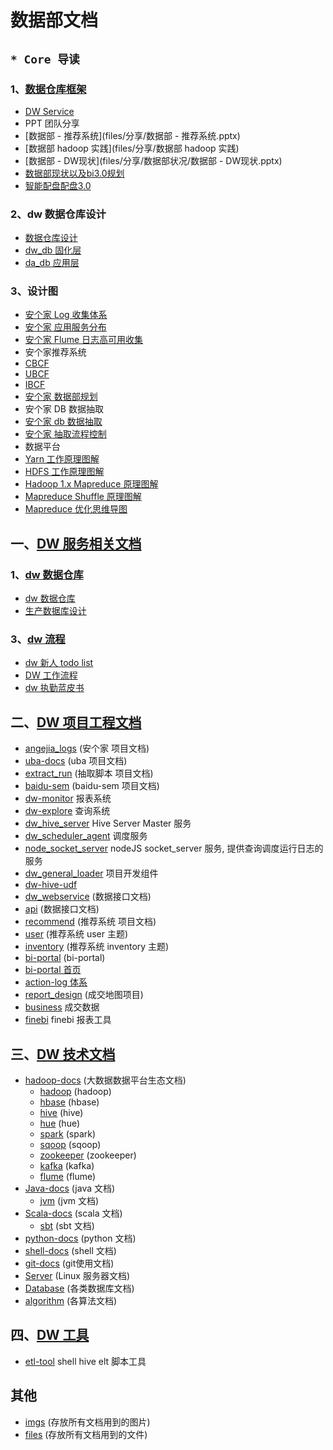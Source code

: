 # 数据部文档

## `* Core 导读`

### 1、[数据仓库框架](framework/)

- [DW Service](framework/design/dw-service.md)
- PPT 团队分享
 - [数据部 - 推荐系统](files/分享/数据部 - 推荐系统.pptx)
 - [数据部 hadoop 实践](files/分享/数据部 hadoop 实践)
 - [数据部 - DW现状](files/分享/数据部状况/数据部 - DW现状.pptx)
 - [数据部现状以及bi3.0规划](files/分享/数据部现状以及bi3.0规划.pptx)
 - [智能配盘配盘3.0](files/分享/数据部状况/智能配盘配盘3.0.pptx)

### 2、dw 数据仓库设计

- [数据仓库设计](service/data-warehouse/db-design/readme.md)
- [dw_db 固化层](service/data-warehouse/db-design/dw/dw_db)
- [da_db 应用层](service/data-warehouse/db-design/dw/da_db)

### 3、设计图

- [安个家 Log 收集体系](https://www.processon.com/view/link/582d82a9e4b06bc83a12082d)
- [安个家 应用服务分布](https://www.processon.com/view/link/562894b7e4b070f8ccca5863)
- [安个家 Flume 日志高可用收集](https://www.processon.com/view/link/5821bbd2e4b0826f839a4309)
- 安个家推荐系统
 - [CBCF](https://www.processon.com/view/link/56d3b2e7e4b0f9ea1683e1e5)
 - [UBCF](https://www.processon.com/view/link/572b224be4b0c3c749748e14)
 - [IBCF](https://www.processon.com/view/link/57397e57e4b06d79095044ad)
- [安个家 数据部规划](https://www.processon.com/view/link/566a9d10e4b06272891e729b)
- 安个家 DB 数据抽取
 - [安个家 db 数据抽取](https://www.processon.com/view/link/57d8e4ede4b0e72a8d042d45)
 - [安个家 抽取流程控制](https://www.processon.com/view/link/57e9eb82e4b06bcb4cdf380e)
- 数据平台
 - [Yarn 工作原理图解](https://www.processon.com/view/link/56643e61e4b026a7ca2ac271)
 - [HDFS 工作原理图解](https://www.processon.com/view/link/56629a87e4b01db999f2f337)
 - [Hadoop 1.x Mapreduce 原理图解](https://www.processon.com/view/link/5664347fe4b026a7ca2a71a6)
 - [Mapreduce Shuffle 原理图解](https://www.processon.com/view/link/566d79e4e4b0187009265f4a)
 - [Mapreduce 优化思维导图](https://www.processon.com/view/link/5662d493e4b01db999f419b1)

## 一、[DW 服务相关文档](service)

### 1、[dw 数据仓库](service/data-warehouse/)

- [dw 数据仓库](service/data-warehouse/readme.md)
- [生产数据库设计](service/design/wikis/data/database)

### 3、[dw 流程](service/dw-process/)

- [dw 新人 todo list](service/dw-process/todo-list)
- [DW 工作流程](service/dw-process/todo.md)
- [dw 执勤蓝皮书](service/dw-process/accident-treatment.md)


## 二、[DW 项目工程文档](project/)

- [angejia_logs](project/angejia_log/) (安个家 项目文档)
- [uba-docs](project/uba-docs/) (uba 项目文档)
- [extract_run](project/extract_run/) (抽取脚本 项目文档)
- [baidu-sem](project/baidu-sem/) (baidu-sem 项目文档)
- [dw-monitor](project/monitor) 报表系统
- [dw-explore](project/dw-explore) 查询系统
- [dw_hive_server](project/dw_hive_server) Hive Server Master 服务
- [dw_scheduler_agent](project/dw_scheduler_agent) 调度服务
 - [node_socket_server](project/dw_scheduler_agent/node_socket_server) nodeJS socket_server 服务, 提供查询调度运行日志的服务
- [dw_general_loader](project/dw_general_loader) 项目开发组件
- [dw-hive-udf](project/dw-hive-udf)
- [dw_webservice](project/dw_webservice/) (数据接口文档)
 - [api](project/dw_webservice/api.md) (数据接口文档)
- [recommend](project/recommend/) (推荐系统 项目文档)
 - [user](project/recommend/user) (推荐系统 user 主题)
 - [inventory](project/recommend/inventory) (推荐系统 inventory 主题)
- [bi-portal](project/bi-portal/) (bi-portal)
 - [bi-portal 首页](project/bi-portal/index.md)
 - [action-log 体系](project/bi-portal/action-log.md)
- [report_design](project/report_design/) (成交地图项目)
- [business](project/business) 成交数据
- [finebi](project/finebi) finebi 报表工具

## 三、[DW 技术文档](technology/)

- [hadoop-docs](technology/hadoop-docs/) (大数据数据平台生态文档)
  - [hadoop](technology/hadoop-docs/sub-project/hadoop) (hadoop)
  - [hbase](technology/hadoop-docs/sub-project/hbase) (hbase)
  - [hive](technology/hadoop-docs/sub-project/hive) (hive)
  - [hue](technology/hadoop-docs/sub-project/hue) (hue)
  - [spark](technology/hadoop-docs/sub-project/spark) (spark)
  - [sqoop](technology/hadoop-docs/sub-project/sqoop) (sqoop)
  - [zookeeper](technology/hadoop-docs/sub-project/zookeeper) (zookeeper)
  - [kafka](technology/hadoop-docs/sub-project/kafka) (kafka)
  - [flume](technology/hadoop-docs/sub-project/flume) (flume)
- [Java-docs](technology/Java/) (java 文档)
  - [jvm](technology/Java/jvm.md) (jvm 文档)
- [Scala-docs](technology/scala/) (scala 文档)
  - [sbt](technology/scala/sbt.md) (sbt 文档)
- [python-docs](technology/python/) (python 文档)
- [shell-docs](technology/Shell/) (shell 文档)
- [git-docs](technology/git-docs/) (git使用文档)
- [Server](technology/Server/) (Linux 服务器文档)
- [Database](technology/Database/) (各类数据库文档)
- [algorithm](technology/algorithm/) (各算法文档)


## 四、[DW 工具](tools/)
- [etl-tool](tools/etl-tool) shell hive elt 脚本工具


## 其他
- [imgs](imgs/) (存放所有文档用到的图片)
- [files](files/) (存放所有文档用到的文件)
